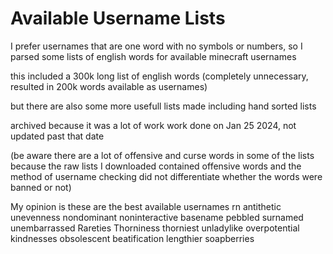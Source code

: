 # Available Username Lists

I prefer usernames that are one word with no symbols or numbers, so I parsed some lists of english words for available minecraft usernames

this included a 300k long list of english words (completely unnecessary, resulted in 200k words available as usernames)

but there are also some more usefull lists made including hand sorted lists

archived because it was a lot of work work done on Jan 25 2024, not updated past that date

(be aware there are a lot of offensive and curse words in some of the lists because the raw lists I downloaded contained offensive words and the method of username checking did not differentiate whether the words were banned or not)

My opinion is these are the best available usernames rn
antithetic unevenness nondominant noninteractive basename pebbled surnamed unembarrassed Rareties Thorniness thorniest unladylike overpotential kindnesses obsolescent beatification lengthier soapberries



